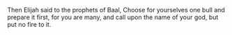 Then Elijah said to the prophets of Baal, Choose for yourselves one bull and prepare it first, for you are many, and call upon the name of your god, but put no fire to it.
